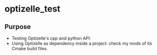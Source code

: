 # optizelle_test

## Purpose

* Testing Optizelle's cpp and python API. 
* Using Optizelle as dependency inside a project: check my mods of its Cmake build files.